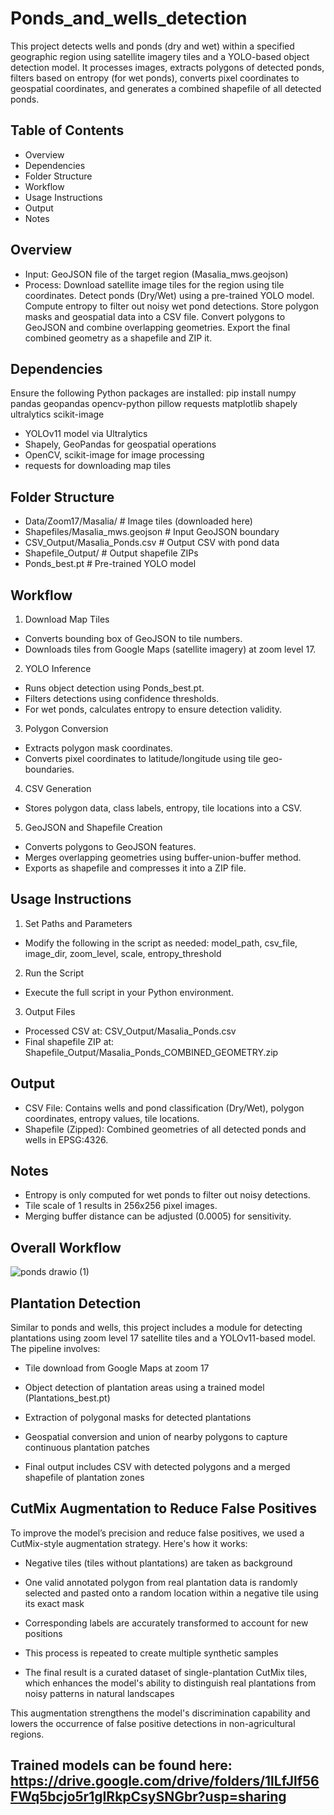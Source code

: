 # Ponds_and_wells_detection

This project detects wells and ponds (dry and wet) within a specified geographic region using satellite imagery tiles and a YOLO-based object detection model. It processes images, extracts polygons of detected ponds, filters based on entropy (for wet ponds), converts pixel coordinates to geospatial coordinates, and generates a combined shapefile of all detected ponds.

## Table of Contents
- Overview
- Dependencies
- Folder Structure
- Workflow
- Usage Instructions
- Output
- Notes

## Overview
- Input: GeoJSON file of the target region (Masalia_mws.geojson)
- Process:
    Download satellite image tiles for the region using tile coordinates.
    Detect ponds (Dry/Wet) using a pre-trained YOLO model.
    Compute entropy to filter out noisy wet pond detections.
    Store polygon masks and geospatial data into a CSV file.
    Convert polygons to GeoJSON and combine overlapping geometries.
    Export the final combined geometry as a shapefile and ZIP it.


## Dependencies
Ensure the following Python packages are installed:
        pip install numpy pandas geopandas opencv-python pillow requests matplotlib shapely ultralytics scikit-image

- YOLOv11 model via Ultralytics
- Shapely, GeoPandas for geospatial operations
- OpenCV, scikit-image for image processing
- requests for downloading map tiles

## Folder Structure
- Data/Zoom17/Masalia/           # Image tiles (downloaded here)
- Shapefiles/Masalia_mws.geojson # Input GeoJSON boundary
- CSV_Output/Masalia_Ponds.csv   # Output CSV with pond data
- Shapefile_Output/              # Output shapefile ZIPs
- Ponds_best.pt                  # Pre-trained YOLO model


## Workflow
1. Download Map Tiles
- Converts bounding box of GeoJSON to tile numbers.
- Downloads tiles from Google Maps (satellite imagery) at zoom level 17.

2. YOLO Inference
- Runs object detection using Ponds_best.pt.
- Filters detections using confidence thresholds.
- For wet ponds, calculates entropy to ensure detection validity.

3. Polygon Conversion
- Extracts polygon mask coordinates.
- Converts pixel coordinates to latitude/longitude using tile geo-boundaries.

4. CSV Generation
- Stores polygon data, class labels, entropy, tile locations into a CSV.

5. GeoJSON and Shapefile Creation
- Converts polygons to GeoJSON features.
- Merges overlapping geometries using buffer-union-buffer method.
- Exports as shapefile and compresses it into a ZIP file.

## Usage Instructions
1. Set Paths and Parameters
- Modify the following in the script as needed:
    model_path, csv_file, image_dir, zoom_level, scale, entropy_threshold

2. Run the Script
- Execute the full script in your Python environment.

3. Output Files
- Processed CSV at: CSV_Output/Masalia_Ponds.csv
- Final shapefile ZIP at: Shapefile_Output/Masalia_Ponds_COMBINED_GEOMETRY.zip

## Output
- CSV File: Contains wells and pond classification (Dry/Wet), polygon coordinates, entropy values, tile locations.
- Shapefile (Zipped): Combined geometries of all detected ponds and wells in EPSG:4326.

## Notes
- Entropy is only computed for wet ponds to filter out noisy detections.
- Tile scale of 1 results in 256x256 pixel images.
- Merging buffer distance can be adjusted (0.0005) for sensitivity.

## Overall Workflow
![ponds drawio (1)](https://github.com/user-attachments/assets/d1ef93b5-d9c1-4398-bdd8-daaffdb72c09)

## Plantation Detection
Similar to ponds and wells, this project includes a module for detecting plantations using zoom level 17 satellite tiles and a YOLOv11-based model. The pipeline involves:

- Tile download from Google Maps at zoom 17

- Object detection of plantation areas using a trained model (Plantations_best.pt)

- Extraction of polygonal masks for detected plantations

- Geospatial conversion and union of nearby polygons to capture continuous plantation patches

- Final output includes CSV with detected polygons and a merged shapefile of plantation zones

## CutMix Augmentation to Reduce False Positives

To improve the model’s precision and reduce false positives, we used a CutMix-style augmentation strategy. Here's how it works:

- Negative tiles (tiles without plantations) are taken as background

- One valid annotated polygon from real plantation data is randomly selected and pasted onto a random location within a negative tile using its exact mask

- Corresponding labels are accurately transformed to account for new positions

- This process is repeated to create multiple synthetic samples

- The final result is a curated dataset of single-plantation CutMix tiles, which enhances the model's ability to distinguish real plantations from noisy patterns in natural landscapes

This augmentation strengthens the model's discrimination capability and lowers the occurrence of false positive detections in non-agricultural regions.


## Trained models can be found here: https://drive.google.com/drive/folders/1lLfJlf56FWq5bcjo5r1gIRkpCsySNGbr?usp=sharing
